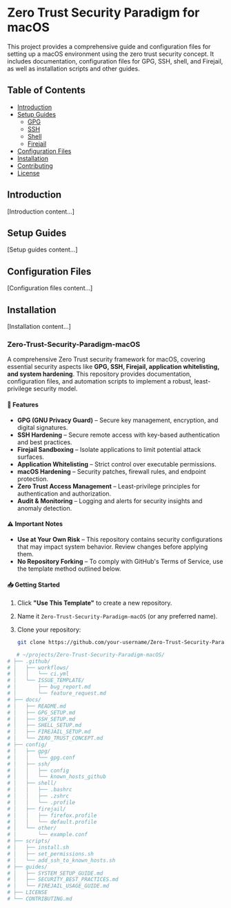 # Zero Trust Security Paradigm for macOS

This project provides a comprehensive guide and configuration files for setting up a macOS environment using the zero trust security concept. It includes documentation, configuration files for GPG, SSH, shell, and Firejail, as well as installation scripts and other guides.

## Table of Contents

- [Introduction](#introduction)
- [Setup Guides](#setup-guides)
  - [GPG](docs/GPG_SETUP.md)
  - [SSH](docs/SSH_SETUP.md)
  - [Shell](docs/SHELL_SETUP.md)
  - [Firejail](docs/FIREJAIL_SETUP.md)
- [Configuration Files](#configuration-files)
- [Installation](#installation)
- [Contributing](CONTRIBUTING.md)
- [License](LICENSE)

## Introduction

[Introduction content...]

## Setup Guides

[Setup guides content...]

## Configuration Files

[Configuration files content...]

## Installation

[Installation content...]

### Zero-Trust-Security-Paradigm-macOS

A comprehensive Zero Trust security framework for macOS, covering essential security aspects like **GPG, SSH, Firejail, application whitelisting, and system hardening**. This repository provides documentation, configuration files, and automation scripts to implement a robust, least-privilege security model.

#### 🚀 Features

- **GPG (GNU Privacy Guard)** – Secure key management, encryption, and digital signatures.
- **SSH Hardening** – Secure remote access with key-based authentication and best practices.
- **Firejail Sandboxing** – Isolate applications to limit potential attack surfaces.
- **Application Whitelisting** – Strict control over executable permissions.
- **macOS Hardening** – Security patches, firewall rules, and endpoint protection.
- **Zero Trust Access Management** – Least-privilege principles for authentication and authorization.
- **Audit & Monitoring** – Logging and alerts for security insights and anomaly detection.

#### ⚠️ Important Notes

- **Use at Your Own Risk** – This repository contains security configurations that may impact system behavior. Review changes before applying them.
- **No Repository Forking** – To comply with GitHub's Terms of Service, use the template method outlined below.

#### 📥 Getting Started

1. Click **"Use This Template"** to create a new repository.
2. Name it `Zero-Trust-Security-Paradigm-macOS` (or any preferred name).
3. Clone your repository:

   ```sh
   git clone https://github.com/your-username/Zero-Trust-Security-Paradigm-macOS.git
   ```

```bash
   # ~/projects/Zero-Trust-Security-Paradigm-macOS/
# ├── .github/
# │   ├── workflows/
# │   │   └── ci.yml
# │   └── ISSUE_TEMPLATE/
# │       ├── bug_report.md
# │       └── feature_request.md
# ├── docs/
# │   ├── README.md
# │   ├── GPG_SETUP.md
# │   ├── SSH_SETUP.md
# │   ├── SHELL_SETUP.md
# │   ├── FIREJAIL_SETUP.md
# │   └── ZERO_TRUST_CONCEPT.md
# ├── config/
# │   ├── gpg/
# │   │   └── gpg.conf
# │   ├── ssh/
# │   │   ├── config
# │   │   └── known_hosts_github
# │   ├── shell/
# │   │   ├── .bashrc
# │   │   ├── .zshrc
# │   │   └── .profile
# │   ├── firejail/
# │   │   ├── firefox.profile
# │   │   └── default.profile
# │   └── other/
# │       └── example.conf
# ├── scripts/
# │   ├── install.sh
# │   ├── set_permissions.sh
# │   └── add_ssh_to_known_hosts.sh
# ├── guides/
# │   ├── SYSTEM_SETUP_GUIDE.md
# │   ├── SECURITY_BEST_PRACTICES.md
# │   └── FIREJAIL_USAGE_GUIDE.md
# ├── LICENSE
# └── CONTRIBUTING.md
```
